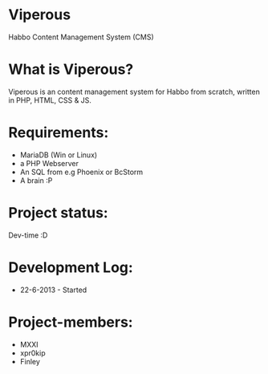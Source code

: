 Viperous
========
Habbo Content Management System (CMS)

What is Viperous?
========
Viperous is an content management system for Habbo from scratch, written in PHP, HTML, CSS & JS.



Requirements:
========
- MariaDB (Win or Linux)
- a PHP Webserver
- An SQL from e.g Phoenix or BcStorm
- A brain :P



Project status:
========
Dev-time :D


Development Log:
========
- 22-6-2013 - Started

Project-members:
========
- MXXI
- xpr0kip
- Finley

